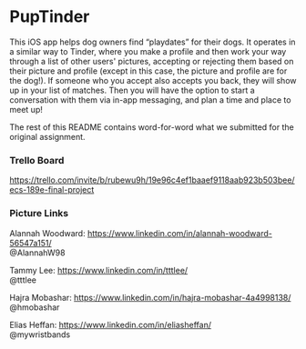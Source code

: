 # PupTinder
This iOS app helps dog owners find “playdates” for their dogs. It operates in a similar way to Tinder, where you make a profile and then work your way through a list of other users' pictures, accepting or rejecting them based on their picture and profile (except in this case, the picture and profile are for the dog!). If someone who you accept also accepts you back, they will show up in your list of matches. Then you will have the option to start a conversation with them via in-app messaging, and plan a time and place to meet up!

The rest of this README contains word-for-word what we submitted for the original assignment.

### Trello Board
https://trello.com/invite/b/rubewu9h/19e96c4ef1baaef9118aab923b503bee/ecs-189e-final-project

### Picture Links
Alannah Woodward: https://www.linkedin.com/in/alannah-woodward-56547a151/  
@AlannahW98

Tammy Lee: https://www.linkedin.com/in/tttlee/  
@tttlee  

Hajra Mobashar: https://www.linkedin.com/in/hajra-mobashar-4a4998138/  
@hmobashar

Elias Heffan: https://www.linkedin.com/in/eliasheffan/  
@mywristbands  

